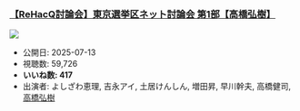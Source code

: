### [【ReHacQ討論会】東京選挙区ネット討論会 第1部【高橋弘樹】](https://www.youtube.com/watch?v=RHi1ziqaOlI)
[![](https://img.youtube.com/vi/RHi1ziqaOlI/sddefault.jpg)](https://www.youtube.com/watch?v=RHi1ziqaOlI)
-   公開日: 2025-07-13
-   視聴数: 59,726
-   **いいね数: 417**
-   出演者: よしざわ恵理, 吉永アイ, 土居けんしん, 増田昇, 早川幹夫, 高橋健司, [高橋弘樹](/rehacq_fan/people/高橋弘樹 "wikilink")
